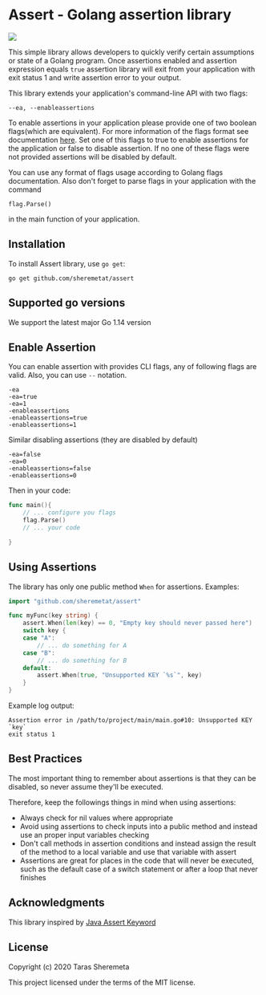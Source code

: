 # Assert - Golang assertion library
![](https://github.com/sheremetat/assert/workflows/Verification/badge.svg)

This simple library allows developers to quickly verify certain assumptions or state of a Golang program. Once assertions enabled and assertion expression equals `true` assertion library will exit from your application with exit status 1 and write assertion error to your output.

This library extends your application's command-line API with two flags:

    --ea, --enableassertions

To enable assertions in your application please provide one of two boolean flags(which are equivalent). For more information of the flags format see documentation  [here](https://golang.org/pkg/flag/). Set one of this flags to true to enable assertions for the application or false to disable assertion. If no one of these flags were not provided assertions will be disabled by default.

You can use any format of flags usage according to Golang flags documentation. Also don't forget to parse flags in your application with the command

    flag.Parse()

in the main function of your application.

## Installation

To install Assert library, use `go get`:

    go get github.com/sheremetat/assert

## Supported go versions

We support the latest major Go 1.14 version

## Enable Assertion

You can enable assertion with provides CLI flags, any of following flags are valid. Also, you can use `--` notation.

    -ea
    -ea=true
    -ea=1
    -enableassertions
    -enableassertions=true
    -enableassertions=1
    
Similar disabling assertions (they are disabled by default)

    -ea=false
    -ea=0
    -enableassertions=false
    -enableassertions=0
    
Then in your code:

```go
func main(){
    // ... configure you flags
    flag.Parse()
    // ... your code

}
```

## Using Assertions

The library has only one public method `When` for assertions. Examples:

```go
import "github.com/sheremetat/assert"

func myFunc(key string) {
	assert.When(len(key) == 0, "Empty key should never passed here")
	switch key {
	case "A": 
		// ... do something for A
	case "B":
		// ... do something for B
	default:
		assert.When(true, "Unsupported KEY `%s`", key)
	}
}
```

Example log output:

    Assertion error in /path/to/project/main/main.go#10: Unsupported KEY `key`
    exit status 1

## Best Practices

The most important thing to remember about assertions is that they can be disabled, so never assume they'll be executed.

Therefore, keep the followings things in mind when using assertions:

- Always check for nil values where appropriate
- Avoid using assertions to check inputs into a public method and instead use an proper input variables checking
- Don't call methods in assertion conditions and instead assign the result of the method to a local variable and use that variable with assert
- Assertions are great for places in the code that will never be executed, such as the default case of a switch statement or after a loop that never finishes

## Acknowledgments

This library inspired by [Java Assert Keyword](https://docs.oracle.com/javase/8/docs/technotes/guides/language/assert.html)

## License

Copyright (c) 2020 Taras Sheremeta

This project licensed under the terms of the MIT license.